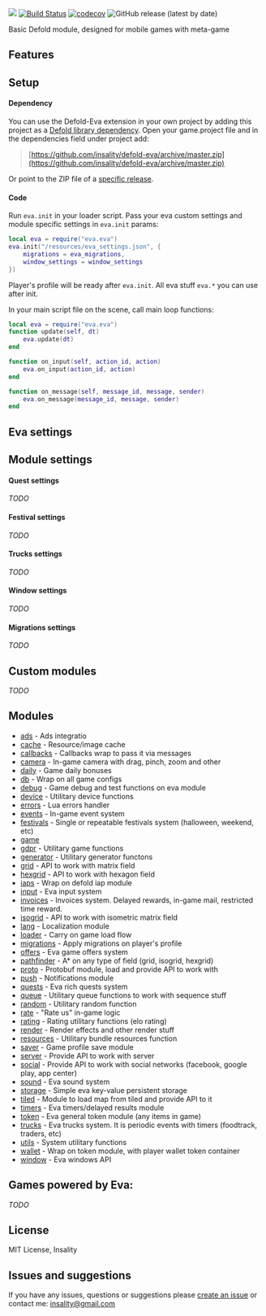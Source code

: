 
[![](media/eva_logo.png)](https://insality.github.io/defold-eva/)
[![Build Status](https://travis-ci.org/Insality/defold-eva.svg?branch=master)](https://travis-ci.org/Insality/defold-eva)
[![codecov](https://codecov.io/gh/Insality/defold-eva/branch/master/graph/badge.svg)](https://codecov.io/gh/Insality/defold-eva)
![GitHub release (latest by date)](https://img.shields.io/github/v/release/insality/defold-eva)

Basic Defold module, designed for mobile games with meta-game


## Features


## Setup
#### Dependency
You can use the Defold-Eva extension in your own project by adding this project as a  [Defold library dependency](https://www.defold.com/manuals/libraries/). Open your game.project file and in the dependencies field under project add:

> [https://github.com/insality/defold-eva/archive/master.zip](https://github.com/insality/defold-eva/archive/master.zip)

Or point to the ZIP file of a  [specific release](https://github.com/insality/defold-eva/releases).

#### Code
Run `eva.init` in your loader script. Pass your eva custom settings and module specific settings in `eva.init` params:
```lua
local eva = require("eva.eva")
eva.init("/resources/eva_settings.json", {
	migrations = eva_migrations,
	window_settings = window_settings
})
```
Player's profile will be ready after `eva.init`. All eva stuff `eva.*` you can use after init.

In your main script file on the scene, call main loop functions:
```lua
local eva = require("eva.eva")
function update(self, dt)
	eva.update(dt)
end

function on_input(self, action_id, action)
	eva.on_input(action_id, action)
end

function on_message(self, message_id, message, sender)
	eva.on_message(message_id, message, sender)
end
```


## Eva settings


## Module settings
#### Quest settings
_TODO_
#### Festival settings
_TODO_
#### Trucks settings
_TODO_
#### Window settings
_TODO_
#### Migrations settings
_TODO_


## Custom modules
_TODO_


## Modules
- [ads](https://insality.github.io/defold-eva/modules/eva.html#modules_ads_Functions) - Ads integratio
- [cache](https://insality.github.io/defold-eva/modules/eva.html#modules_cache_Functions) - Resource/image cache
- [callbacks](https://insality.github.io/defold-eva/modules/eva.html#modules_callbacks_Functions) - Callbacks wrap to pass it via messages
- [camera](https://insality.github.io/defold-eva/modules/eva.html#modules_camera_Functions) - In-game camera with drag, pinch, zoom and other
- [daily](https://insality.github.io/defold-eva/modules/eva.html#modules_daily_Functions) - Game daily bonuses
- [db](https://insality.github.io/defold-eva/modules/eva.html#modules_db_Functions) - Wrap on all game configs
- [debug](https://insality.github.io/defold-eva/modules/eva.html#modules_debug_Functions) - Game debug and test functions on eva module
- [device](https://insality.github.io/defold-eva/modules/eva.html#modules_device_Functions) - Utilitary device functions
- [errors](https://insality.github.io/defold-eva/modules/eva.html#modules_errors_Functions) - Lua errors handler
- [events](https://insality.github.io/defold-eva/modules/eva.html#modules_events_Functions) - In-game event system
- [festivals](https://insality.github.io/defold-eva/modules/eva.html#modules_festivals_Functions) - Single or repeatable festivals system (halloween, weekend, etc)
- [game](https://insality.github.io/defold-eva/modules/eva.html#modules_game_Functions)
- [gdpr](https://insality.github.io/defold-eva/modules/eva.html#modules_gdpr_Functions) - Utilitary game functions
- [generator](https://insality.github.io/defold-eva/modules/eva.html#modules_generator_Functions) - Utilitary generator functons
- [grid](https://insality.github.io/defold-eva/modules/eva.html#modules_grid_Functions) - API to work with matrix field
- [hexgrid](https://insality.github.io/defold-eva/modules/eva.html#modules_hexgrid_Functions) - API to work with hexagon field
- [iaps](https://insality.github.io/defold-eva/modules/eva.html#modules_iaps_Functions) - Wrap on defold iap module
- [input](https://insality.github.io/defold-eva/modules/eva.html#modules_input_Functions) - Eva input system
- [invoices](https://insality.github.io/defold-eva/modules/eva.html#modules_invoices_Functions) - Invoices system. Delayed rewards, in-game mail, restricted time reward.
- [isogrid](https://insality.github.io/defold-eva/modules/eva.html#modules_isogrid_Functions) - API to work with isometric matrix field
- [lang](https://insality.github.io/defold-eva/modules/eva.html#modules_lang_Functions) - Localization module
- [loader](https://insality.github.io/defold-eva/modules/eva.html#modules_loader_Functions) - Carry on game load flow
- [migrations](https://insality.github.io/defold-eva/modules/eva.html#modules_migrations_Functions) - Apply migrations on player's profile
- [offers](https://insality.github.io/defold-eva/modules/eva.html#modules_offers_Functions) - Eva game offers system
- [pathfinder](https://insality.github.io/defold-eva/modules/eva.html#modules_pathfinder_Functions) - A* on any type of field (grid, isogrid, hexgrid)
- [proto](https://insality.github.io/defold-eva/modules/eva.html#modules_proto_Functions) - Protobuf module, load and provide API to work with
- [push](https://insality.github.io/defold-eva/modules/eva.html#modules_push_Functions) - Notifications module
- [quests](https://insality.github.io/defold-eva/modules/eva.html#modules_quests_Functions) - Eva rich quests system
- [queue](https://insality.github.io/defold-eva/modules/eva.html#modules_queue_Functions) - Utilitary queue functions to work with sequence stuff
- [random](https://insality.github.io/defold-eva/modules/eva.html#modules_random_Functions) - Utilitary random function
- [rate](https://insality.github.io/defold-eva/modules/eva.html#modules_rate_Functions) - "Rate us" in-game logic
- [rating](https://insality.github.io/defold-eva/modules/eva.html#modules_rating_Functions) - Rating utilitary functions (elo rating)
- [render](https://insality.github.io/defold-eva/modules/eva.html#modules_render_Functions) - Render effects and other render stuff
- [resources](https://insality.github.io/defold-eva/modules/eva.html#modules_resources_Functions) - Utilitary bundle resources function
- [saver](https://insality.github.io/defold-eva/modules/eva.html#modules_saver_Functions) - Game profile save module
- [server](https://insality.github.io/defold-eva/modules/eva.html#modules_server_Functions) - Provide API to work with server
- [social](https://insality.github.io/defold-eva/modules/eva.html#modules_social_Functions) - Provide API to work with social networks (facebook, google play, app center)
- [sound](https://insality.github.io/defold-eva/modules/eva.html#modules_sound_Functions) - Eva sound system
- [storage](https://insality.github.io/defold-eva/modules/eva.html#modules_storage_Functions) - Simple eva key-value persistent storage
- [tiled](https://insality.github.io/defold-eva/modules/eva.html#modules_tiled_Functions) - Module to load map from tiled and provide API to it
- [timers](https://insality.github.io/defold-eva/modules/eva.html#modules_timers_Functions) - Eva timers/delayed results module
- [token](https://insality.github.io/defold-eva/modules/eva.html#modules_token_Functions) - Eva general token module (any items in game)
- [trucks](https://insality.github.io/defold-eva/modules/eva.html#modules_trucks_Functions) - Eva trucks system. It is periodic events with timers (foodtrack, traders, etc)
- [utils](https://insality.github.io/defold-eva/modules/eva.html#modules_utils_Functions) - System utilitary functions
- [wallet](https://insality.github.io/defold-eva/modules/eva.html#modules_wallet_Functions) - Wrap on token module, with player wallet token container
- [window](https://insality.github.io/defold-eva/modules/eva.html#modules_window_Functions) - Eva windows API


## Games powered by Eva:
_TODO_


## License
MIT License, Insality


## Issues and suggestions
If you have any issues, questions or suggestions please  [create an issue](https://github.com/insality/defold-eva/issues)  or contact me:  [insality@gmail.com](mailto:insality@gmail.com)